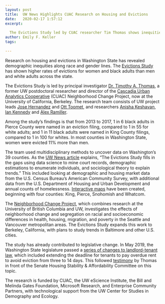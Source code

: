 ```yaml
---
layout: post
title:  UW News Highlights CUAC Research on Housing and Evictions
date:   2020-02-17 1:57:12
excerpt:
  
  The Evictions Study led by CUAC researcher Tim Thomas shows inequities in eviction filings across Washington State.
author: Emily F. Keller
tags:
  
---
```

Research on housing and evictions in Washington State has revealed demographic inequities along race and gender lines. The [Evictions Study](https://evictions.study/index.html) has shown higher rates of evictions for women and black adults than men and white adults across the state. 

The Evictions Study is led by principal investigator [Dr. Timothy A. Thomas](https://timathomas.github.io/), a former UW postdoctoral researcher and director of the [Cascadia Urban Analytics Cooperative](https://www.cascadiadata.org/) (CUAC) Neighborhood Change Project, now at the University of California, Berkeley. The research team consists of UW project leads [Jose Hernandez](https://escience.washington.edu/people/jose-hernandez/) and [Ott Toomet](https://ischool.uw.edu/people/faculty/profile/otoomet), and researchers [Anisha Keshavan](https://www.linkedin.com/in/anisha-keshavan), [Ian Kennedy](https://soc.washington.edu/people/ian-kennedy) and [Alex Ramiller](https://geography.washington.edu/people/alexander-ramiller). 

Among the study’s findings is that from 2013 to 2017, 1 in 6 black adults in Pierce County were named in an eviction filing, compared to 1 in 55 for white adults; and 1 in 11 black adults were named in King County filings, compared to 1 in 100 for whites. In most counties in Washington State, women were evicted 11% more than men. 

The team used multidisciplinary methods to uncover data on Washington’s 39 counties. As the [UW News article](https://www.washington.edu/news/2020/02/10/uw-study-reveals-gender-racial-disparities-in-evictions/) explains, “The Evictions Study fills in the gaps using data science to mine court records, demographic estimations to enumerate individuals, and sociological theory to explain trends.” This included looking at demographic and housing market data from the U.S. Census Bureau’s American Community Survey, with additional data from the U.S. Department of Housing and Urban Development and annual counts of homelessness. [Interactive maps](https://tesseract.csde.washington.edu:8080/shiny/evictionmaps/) have been created, beginning with four counties: King, Pierce, Snohomish and Whatcom.

The [Neighborhood Change Project](https://www.cascadiadata.org/projects/neighborhood-change-project), which combines research at the University of British Columbia and UW, investigates the effects of neighborhood change and segregation on racial and socioeconomic differences in health, housing, migration, and poverty in the Seattle and Vancouver metropolitan areas. The Evictions Study expands this work to Berkeley, California, with plans to study trends in Baltimore and other U.S. cities.

The study has already contributed to legislative change. In May 2019, the Washington State legislature passed a [series of changes to landlord-tenant law](https://www.cascadiadata.org/news/2019/05/15/evictions-legislation.html), which included extending the deadline for tenants to pay overdue rent to avoid eviction from three to 14 days. This followed [testimony](https://www.tvw.org/watch/?eventID=2019011088) by Thomas in front of the Senate Housing Stability & Affordability Committee on this topic.

The research is funded by CUAC, the UW eScience Institute, the Bill and Melinda Gates Foundation, Microsoft Research, and Enterprise Community Partners, with technological support from the UW Center for Studies in Demography and Ecology.
